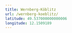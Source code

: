 ```yaml
---
title: Wernberg-Köblitz
url: /wernberg-koeblitz/
latitude: 49.537000000000006
longitude: 12.1509189
---
```

